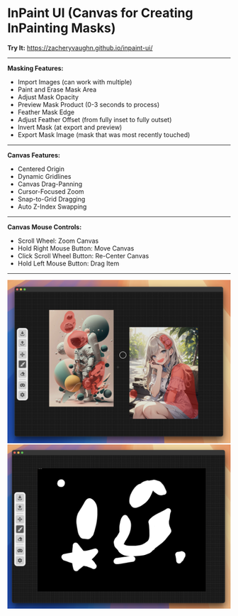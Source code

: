 # InPaint UI (Canvas for Creating InPainting Masks)
**Try It:** https://zacheryvaughn.github.io/inpaint-ui/

___
**Masking Features:**
- Import Images (can work with multiple)
- Paint and Erase Mask Area
- Adjust Mask Opacity
- Preview Mask Product (0-3 seconds to process)
- Feather Mask Edge
- Adjust Feather Offset (from fully inset to fully outset)
- Invert Mask (at export and preview)
- Export Mask Image (mask that was most recently touched)

___
**Canvas Features:**
- Centered Origin
- Dynamic Gridlines
- Canvas Drag-Panning
- Cursor-Focused Zoom
- Snap-to-Grid Dragging
- Auto Z-Index Swapping

___
**Canvas Mouse Controls:**
- Scroll Wheel: Zoom Canvas
- Hold Right Mouse Button: Move Canvas
- Click Scroll Wheel Button: Re-Center Canvas
- Hold Left Mouse Button: Drag Item

___
![Image](./images/image.png)
![Image](./images/image2.png)